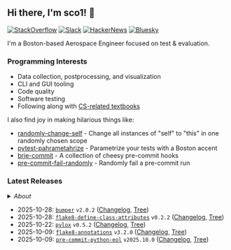 ## Hi there, I'm sco1! 👋
[![StackOverflow](https://img.shields.io/badge/StackOverflow-sco1-F58025?logo=stackoverflow)](https://stackoverflow.com/users/2748311/excaza)
[![Slack](https://img.shields.io/badge/Boston%20Python-sco1-4A154B?logo=slack)](https://join.slack.com/t/bostonpython/shared_invite/zt-tnds065z-Ec_9XymfQFiPIVGXynyCjg)
[![HackerNews](https://img.shields.io/badge/HackerNews-sco1-F0652F?logo=stackoverflow)](https://news.ycombinator.com/user?id=sco1)
[![Bluesky](https://img.shields.io/badge/Bluesky-@sco1.bsky.social-brightgreen?logo=bluesky)](https://bsky.app/profile/sco1.bsky.social)

I'm a Boston-based Aerospace Engineer focused on test & evaluation.

### Programming Interests
* Data collection, postprocessing, and visualization
* CLI and GUI tooling
* Code quality
* Software testing
* Following along with [CS-related textbooks](https://github.com/sco1/sco1/blob/master/reading_list.md)

I also find joy in making hilarious things like:
* [randomly-change-self](https://github.com/sco1/randomly-change-self) - Change all instances of "self" to "this" in one randomly chosen scope
* [pytest-pahrametahrize](https://github.com/sco1/pytest-pahrametahrize) - Parametrize your tests with a Boston accent 
* [brie-commit](https://github.com/sco1/brie-commit) - A collection of cheesy pre-commit hooks
* [pre-commit-fail-randomly](https://github.com/sco1/pre-commit-fail-randomly) - Randomly fail a pre-commit run

### Latest Releases
<details>
  <summary><i>About</i></summary>

This section is powered by [`readme-rel`](https://github.com/sco1/readme-rel) and [`cog`](https://github.com/nedbat/cog) running [via CI](https://github.com/sco1/sco1/blob/master/.github/workflows/update_rel.yml). Updates are scheduled daily at 1400 UTC.

Inspired by Simon Willinson's [*Building a self-updating profile README for GitHub*](https://simonwillison.net/2020/Jul/10/self-updating-profile-readme/).
</details>

<!-- [[[cog
import datetime as dt

import cog
from readme_rel.main import n_recent_releases, render_repos

rendered = render_repos(n_recent_releases())
cog.out(f"{rendered}")
]]] -->
* 2025-10-28: [`bumper`](https://github.com/sco1/bumper) `v2.0.2` ([Changelog](https://github.com/sco1/bumper/releases/tag/v2.0.2), [Tree](https://github.com/sco1/bumper/tree/v2.0.2))  
* 2025-10-28: [`flake8-define-class-attributes`](https://github.com/sco1/flake8-define-class-attributes) `v0.2.2` ([Changelog](https://github.com/sco1/flake8-define-class-attributes/releases/tag/v0.2.2), [Tree](https://github.com/sco1/flake8-define-class-attributes/tree/v0.2.2))  
* 2025-10-22: [`pylox`](https://github.com/sco1/pylox) `v0.5.2` ([Changelog](https://github.com/sco1/pylox/releases/tag/v0.5.2), [Tree](https://github.com/sco1/pylox/tree/v0.5.2))  
* 2025-10-09: [`flake8-annotations`](https://github.com/sco1/flake8-annotations) `v3.2.0` ([Changelog](https://github.com/sco1/flake8-annotations/releases/tag/v3.2.0), [Tree](https://github.com/sco1/flake8-annotations/tree/v3.2.0))  
* 2025-10-09: [`pre-commit-python-eol`](https://github.com/sco1/pre-commit-python-eol) `v2025.10.0` ([Changelog](https://github.com/sco1/pre-commit-python-eol/releases/tag/v2025.10.0), [Tree](https://github.com/sco1/pre-commit-python-eol/tree/v2025.10.0))  
<!-- [[[end]]] -->
